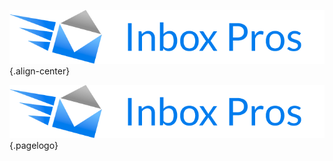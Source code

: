 <!-- TITLE: Welcome to the Inbox Pros Knowledge Base -->
<!-- SUBTITLE: Use the search function to find all your deliverabilities! -->

![Ibp](/uploads/ibp.png "Ibp"){.align-center}

![Ibp](/uploads/ibp.png "Ibp"){.pagelogo}